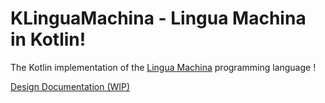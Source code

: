 # KLinguaMachina - Lingua Machina in Kotlin!

The Kotlin implementation of the [Lingua Machina](https://github.com/422404/LinguaMachina) programming language !

[Design Documentation (WIP)](docs/design.md)
